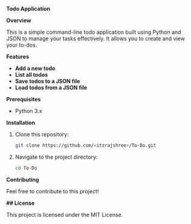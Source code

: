  **Todo Application**

**Overview**

This is a simple command-line todo application built using Python and JSON to manage your tasks effectively.
It allows you to create and view your to-dos.

**Features**

- **Add a new todo**
- **List all todos**
- **Save todos to a JSON file**
- **Load todos from a JSON file**

**Prerequisites**

- Python 3.x

**Installation**

1. Clone this repository:

   ```bash
   git clone https://github.com/<itzrajshree>/To-Do.git
   ```

2. Navigate to the project directory:

   ```bash
   cd To-Do
   ```

**Contributing**

Feel free to contribute to this project!

**## License**

This project is licensed under the MIT License.
